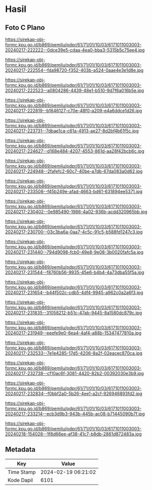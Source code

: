 # Hasil

## Foto C Plano

https://sirekap-obj-formc.kpu.go.id/b869/pemilu/pdpr/61/71/01/10/03/6171011003003-20240217-222222--0dce39e5-cdaa-4ea0-bba3-5315b5c75ee4.jpg

https://sirekap-obj-formc.kpu.go.id/b869/pemilu/pdpr/61/71/01/10/03/6171011003003-20240217-222554--fda98720-f352-403b-a524-0aae4e3e1d8e.jpg

https://sirekap-obj-formc.kpu.go.id/b869/pemilu/pdpr/61/71/01/10/03/6171011003003-20240217-222523--a0804286-4439-48e1-b510-9d7f6a016b5e.jpg

https://sirekap-obj-formc.kpu.go.id/b869/pemilu/pdpr/61/71/01/10/03/6171011003003-20240217-222819--b1646127-c70e-48f0-a209-e4a6ddce1d26.jpg

https://sirekap-obj-formc.kpu.go.id/b869/pemilu/pdpr/61/71/01/10/03/6171011003003-20240217-223731--7dbae1ca-c61a-4913-ae27-8d2bf4b61f5c.jpg

https://sirekap-obj-formc.kpu.go.id/b869/pemilu/pdpr/61/71/01/10/03/6171011003003-20240217-224627--d168e484-4207-4553-861d-aa28f42bcb6c.jpg

https://sirekap-obj-formc.kpu.go.id/b869/pemilu/pdpr/61/71/01/10/03/6171011003003-20240217-224948--2fafefc2-60c7-40be-a7db-67da083a0d62.jpg

https://sirekap-obj-formc.kpu.go.id/b869/pemilu/pdpr/61/71/01/10/03/6171011003003-20240217-233508--f45b249e-afad-4663-bd61-631894ee5371.jpg

https://sirekap-obj-formc.kpu.go.id/b869/pemilu/pdpr/61/71/01/10/03/6171011003003-20240217-230402--0e985490-1986-4a02-936b-acdd320965bb.jpg

https://sirekap-obj-formc.kpu.go.id/b869/pemilu/pdpr/61/71/01/10/03/6171011003003-20240217-230700--03c3ba6a-0aa7-4c5c-91c5-b588fd1247c3.jpg

https://sirekap-obj-formc.kpu.go.id/b869/pemilu/pdpr/61/71/01/10/03/6171011003003-20240217-231440--794d9098-fcb0-49e8-9e08-3b0020fafc5a.jpg

https://sirekap-obj-formc.kpu.go.id/b869/pemilu/pdpr/61/71/01/10/03/6171011003003-20240217-231544--f8760b56-9935-45e6-b4b4-4a73dba55f5a.jpg

https://sirekap-obj-formc.kpu.go.id/b869/pemilu/pdpr/61/71/01/10/03/6171011003003-20240217-231654--b44f502c-cdb5-4df4-9945-a962c0a2a6f3.jpg

https://sirekap-obj-formc.kpu.go.id/b869/pemilu/pdpr/61/71/01/10/03/6171011003003-20240217-231835--31058212-b51c-47ab-9445-8a1580dc879c.jpg

https://sirekap-obj-formc.kpu.go.id/b869/pemilu/pdpr/61/71/01/10/03/6171011003003-20240217-231949--eeefe9e0-6ea4-4af4-a88b-15347477810a.jpg

https://sirekap-obj-formc.kpu.go.id/b869/pemilu/pdpr/61/71/01/10/03/6171011003003-20240217-232533--7e1e4285-17d5-4206-8a2f-02eacec870ca.jpg

https://sirekap-obj-formc.kpu.go.id/b869/pemilu/pdpr/61/71/01/10/03/6171011003003-20240217-232738--cf10ac6f-3081-4420-82b2-00392030e3b9.jpg

https://sirekap-obj-formc.kpu.go.id/b869/pemilu/pdpr/61/71/01/10/03/6171011003003-20240217-232834--f0bbf2a0-5b26-4ee1-a2cf-926946893fd2.jpg

https://sirekap-obj-formc.kpu.go.id/b869/pemilu/pdpr/61/71/01/10/03/6171011003003-20240217-233214--ecb3d9b3-943b-445b-ac08-b71445090b7f.jpg

https://sirekap-obj-formc.kpu.go.id/b869/pemilu/pdpr/61/71/01/10/03/6171011003003-20240218-154028--1f8d66ee-af38-41c7-b8db-2861d872483a.jpg


## Metadata

| Key        | Value               |
| ---------- | ------------------- |
| Time Stamp | 2024-02-19 06:21:02 |
| Kode Dapil | 6101                |



